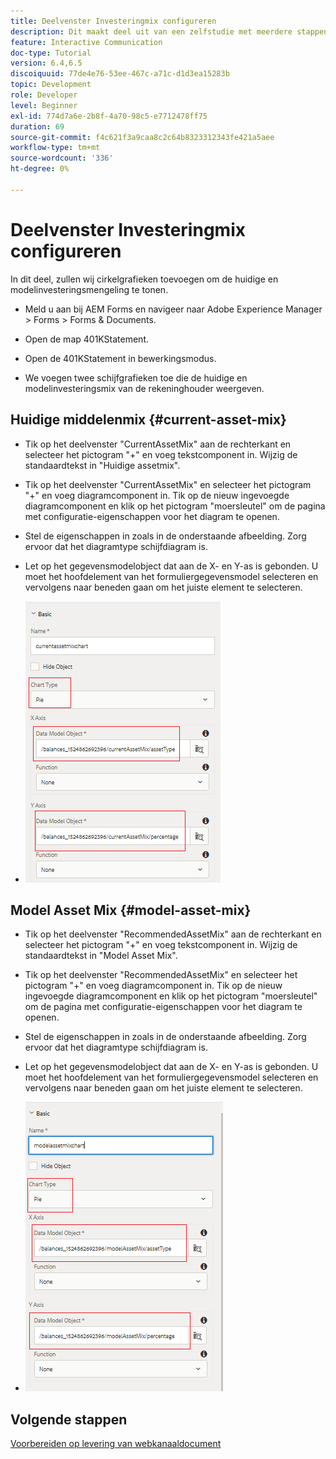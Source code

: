 ```yaml
---
title: Deelvenster Investeringmix configureren
description: Dit maakt deel uit van een zelfstudie met meerdere stappen voor het maken van uw eerste interactieve communicatiedocument. In dit deel voegen we schijfgrafieken toe om de huidige en modelinvesteringsmix weer te geven.
feature: Interactive Communication
doc-type: Tutorial
version: 6.4,6.5
discoiquuid: 77de4e76-53ee-467c-a71c-d1d3ea15283b
topic: Development
role: Developer
level: Beginner
exl-id: 774d7a6e-2b8f-4a70-98c5-e7712478ff75
duration: 69
source-git-commit: f4c621f3a9caa8c2c64b8323312343fe421a5aee
workflow-type: tm+mt
source-wordcount: '336'
ht-degree: 0%

---
```


# Deelvenster Investeringmix configureren

In dit deel, zullen wij cirkelgrafieken toevoegen om de huidige en modelinvesteringsmengeling te tonen.

* Meld u aan bij AEM Forms en navigeer naar Adobe Experience Manager > Forms > Forms &amp; Documents.

* Open de map 401KStatement.

* Open de 401KStatement in bewerkingsmodus.

* We voegen twee schijfgrafieken toe die de huidige en modelinvesteringsmix van de rekeninghouder weergeven.

## Huidige middelenmix {#current-asset-mix}

* Tik op het deelvenster &quot;CurrentAssetMix&quot; aan de rechterkant en selecteer het pictogram &quot;+&quot; en voeg tekstcomponent in. Wijzig de standaardtekst in &quot;Huidige assetmix&quot;.

* Tik op het deelvenster &quot;CurrentAssetMix&quot; en selecteer het pictogram &quot;+&quot; en voeg diagramcomponent in. Tik op de nieuw ingevoegde diagramcomponent en klik op het pictogram &quot;moersleutel&quot; om de pagina met configuratie-eigenschappen voor het diagram te openen.

* Stel de eigenschappen in zoals in de onderstaande afbeelding. Zorg ervoor dat het diagramtype schijfdiagram is.

* Let op het gegevensmodelobject dat aan de X- en Y-as is gebonden. U moet het hoofdelement van het formuliergegevensmodel selecteren en vervolgens naar beneden gaan om het juiste element te selecteren.

* ![currentassetmix](assets/currentassetmixchart.png)

## Model Asset Mix {#model-asset-mix}

* Tik op het deelvenster &quot;RecommendedAssetMix&quot; aan de rechterkant en selecteer het pictogram &quot;+&quot; en voeg tekstcomponent in. Wijzig de standaardtekst in &quot;Model Asset Mix&quot;.

* Tik op het deelvenster &quot;RecommendedAssetMix&quot; en selecteer het pictogram &quot;+&quot; en voeg diagramcomponent in. Tik op de nieuw ingevoegde diagramcomponent en klik op het pictogram &quot;moersleutel&quot; om de pagina met configuratie-eigenschappen voor het diagram te openen.

* Stel de eigenschappen in zoals in de onderstaande afbeelding. Zorg ervoor dat het diagramtype schijfdiagram is.

* Let op het gegevensmodelobject dat aan de X- en Y-as is gebonden. U moet het hoofdelement van het formuliergegevensmodel selecteren en vervolgens naar beneden gaan om het juiste element te selecteren.

* ![assettype](assets/modelassettypechart.png)

## Volgende stappen

[Voorbereiden op levering van webkanaaldocument](./parttwelve.md)
